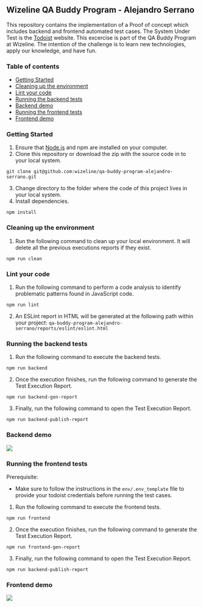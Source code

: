 ## Wizeline QA Buddy Program - Alejandro Serrano
This repository contains the implementation of a Proof of concept which includes backend and frontend automated test cases. The System Under Test is the [Todoist](https://todoist.com/) website. This excercise is part of the QA Buddy Program at Wizeline. The intention of the challenge is to learn new technologies, apply our knowledge, and have fun.

### Table of contents
 * [Getting Started](#getting-started)<br>
 * [Cleaning up the environment](#cleaning-up-the-environment)<br>
 * [Lint your code](#lint-your-code)<br>
 * [Running the backend tests](#running-the-backend-tests)<br>
 * [Backend demo](#backend-demo)<br>
 * [Running the frontend tests](#running-the-frontend-tests)<br>
 * [Frontend demo](#frontend-demo)<br>

### Getting Started
1. Ensure that [Node.js](https://nodejs.org/en/) and npm are installed on your computer.
2. Clone this repository or download the zip with the source code in to your local system.
```
git clone git@github.com:wizeline/qa-buddy-program-alejandro-serrano.git
```
3. Change directory to the folder where the code of this project lives in your local system.
4. Install dependencies.
```
npm install
```

### Cleaning up the environment
1. Run the following command to clean up your local environment. It will delete all the previous executions reports if they exist.
```
npm run clean
```

### Lint your code
1. Run the following command to perform a code analysis to identify problematic patterns found in JavaScript code.
```
npm run lint
```
2. An ESLint report in HTML will be generated at the following path within your project: `qa-buddy-program-alejandro-serrano/reports/eslint/eslint.html`

### Running the backend tests
1. Run the following command to execute the backend tests.
```
npm run backend
```
2. Once the execution finishes, run the following command to generate the Test Execution Report.
```
npm run backend-gen-report
```
3. Finally, run the following command to open the Test Execution Report.
```
npm run backend-publish-report
```

### Backend demo
![](demo/demo-backend.gif)

### Running the frontend tests

Prerequisite:
* Make sure to follow the instructions in the `env/.env_template` file to provide your todoist credentials before running the test cases.

1. Run the following command to execute the frontend tests.
```
npm run frontend
```
2. Once the execution finishes, run the following command to generate the Test Execution Report.
```
npm run frontend-gen-report
```
3. Finally, run the following command to open the Test Execution Report.
```
npm run backend-publish-report
```

### Frontend demo
![](demo/demo-frontend.gif)
